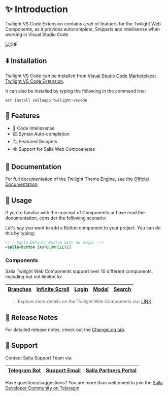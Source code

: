 # ✨ Introduction

Twilight VS Code Extension contains a set of featuers for the Twilight Web Components, as it provides autocomplete, Snippets and intellisense when working in Visual Studio Code.

![GIF]()

## ⬇️ Installation

Twilight VS Code can be installed from [Visual Studio Code Marketplace: Twilight VS Code Extension]().

It can also be installed by typing the following in the command line:

```
ext install sallaapp.twilight-vscode
```

## 📍 Features

- 🎨 Code Intellesense
- ⌨️ Syntax Auto-completion
- 🏷 Featured Snippets
- 🕸 Support for Salla Web Compoenetes

## 📕 Documentation

For full documentation of the Twilight Theme Engine, see the [Official Documentation]().

## 🧵 Usage

If you're familiar with the concept of Components or have read the documentation, consider the following scenario:

Let's say you want to add a Button component to your project. You can do this by typing:

```html
<!-- Salla Default Button with no props -->
<salla-button [AUTOCOMPELETE]
```

### Components

Salla Twilight Web Components support over 10 different components, including but not limited to:

<!--
- [Branches]()
- [Infinite Scroll]()
- [Login]()
- [Modal]()
- [Search]() -->

| [Branches]() | [Infinite Scroll]() | [Login]() | [Modal]() | [Search]() |
| ------------ | ------------------- | --------- | --------- | ---------- |

> Explore more details on the Twilight Web Components via: [LINK]()

## 🚀 Release Notes

For detailed release notes, check out the [ChangeLog tab]().

## 👥 Support

Contact Salla Support Team via:

| [Telegram Bot](https://t.me/SallaSupportBot) | [Support Email](mailto:support@salla.dev) | [Salla Partners Portal](https://salla.partners/) |
| -------------------------------------------- | ----------------------------------------- | ------------------------------------------------ |

Have questions/suggestions? You are more than welcomed to join the [Salla Developer Community on Teleragm](t.me/salladev)
